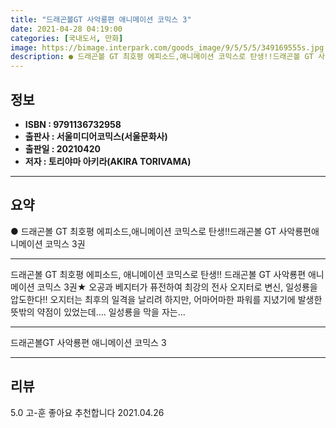 ```yaml
---
title: "드래곤볼GT 사악룡편 애니메이션 코믹스 3"
date: 2021-04-28 04:19:00
categories: [국내도서, 만화]
image: https://bimage.interpark.com/goods_image/9/5/5/5/349169555s.jpg
description: ● 드래곤볼 GT 최호평 에피소드,애니메이션 코믹스로 탄생!!드래곤볼 GT 사악룡편애니메이션 코믹스 3권
---
```


## **정보**

- **ISBN : 9791136732958**
- **출판사 : 서울미디어코믹스(서울문화사)**
- **출판일 : 20210420**
- **저자 : 토리야마 아키라(AKIRA TORIVAMA)**

------



## **요약**

●  드래곤볼 GT 최호평 에피소드,애니메이션 코믹스로 탄생!!드래곤볼 GT 사악룡편애니메이션 코믹스 3권

------

드래곤볼 GT 최호평 에피소드,
애니메이션 코믹스로 탄생!!
드래곤볼 GT 사악룡편
애니메이션 코믹스 3권★ 오공과 베지터가 퓨전하여 최강의 전사 오지터로 변신, 일성룡을 압도한다!! 오지터는 최후의 일격을 날리려 하지만, 어마어마한 파워를 지녔기에 발생한 뜻밖의 약점이 있었는데…. 일성룡을 막을 자는... 

------


드래곤볼GT 사악룡편 애니메이션 코믹스 3 

------


## **리뷰** 

5.0 고-훈 좋아요 추천합니다 2021.04.26 <br/>